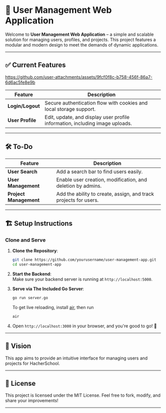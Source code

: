 # 🌟 User Management Web Application

Welcome to **User Management Web Application** – a simple and scalable solution for managing users, profiles, and projects. This project features a modular and modern design to meet the demands of dynamic applications.

---

## ✅ **Current Features**




https://github.com/user-attachments/assets/9fcf0f8c-b758-456f-86a7-6d6ac5fe8e9b



| Feature            | Description                                                                      |
|--------------------|----------------------------------------------------------------------------------|
| **Login/Logout**   | Secure authentication flow with cookies and local storage support.              |
| **User Profile**   | Edit, update, and display user profile information, including image uploads.     |

---

## 🛠️ **To-Do**
| Feature             | Description                                                                      |
|---------------------|----------------------------------------------------------------------------------|
| **User Search**     | Add a search bar to find users easily.                                           |
| **User Management** | Enable user creation, modification, and deletion by admins.                     |
| **Project Management** | Add the ability to create, assign, and track projects for users.              |

---

## 🏗️ **Setup Instructions**

### Clone and Serve
1. **Clone the Repository**:  
   ```bash
   git clone https://github.com/yourusername/user-management-app.git
   cd user-management-app
   ```
2. **Start the Backend**:  
   Make sure your backend server is running at `http://localhost:5000`.  

3. **Serve via The Included Go Server**:  
   ```bash
   go run server.go
   ```
   To get live reloading, install [air](https://github.com/air-verse/air), then run
   ```bash
   air
   ```

5. Open `http://localhost:3000` in your browser, and you're good to go! 🎉

---

## 🎯 Vision

This app aims to provide an intuitive interface for managing users and projects for HacherSchool.

---

## 📜 License

This project is licensed under the MIT License. Feel free to fork, modify, and share your improvements!  

--- 

